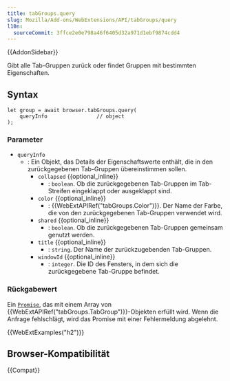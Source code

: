 ```yaml
---
title: tabGroups.query
slug: Mozilla/Add-ons/WebExtensions/API/tabGroups/query
l10n:
  sourceCommit: 3ffce2e0e798a46f6405d32a971d1ebf9874cdd4
---
```


{{AddonSidebar}}

Gibt alle Tab-Gruppen zurück oder findet Gruppen mit bestimmten Eigenschaften.

## Syntax

```js-nolint
let group = await browser.tabGroups.query(
    queryInfo                // object
);
```

### Parameter

- `queryInfo`
  - : Ein Objekt, das Details der Eigenschaftswerte enthält, die in den zurückgegebenen Tab-Gruppen übereinstimmen sollen.
    - `collapsed` {{optional_inline}}
      - : `boolean`. Ob die zurückgegebenen Tab-Gruppen im Tab-Streifen eingeklappt oder ausgeklappt sind.
    - `color` {{optional_inline}}
      - : {{WebExtAPIRef("tabGroups.Color")}}. Der Name der Farbe, die von den zurückgegebenen Tab-Gruppen verwendet wird.
    - `shared` {{optional_inline}}
      - : `boolean`. Ob die zurückgegebenen Tab-Gruppen gemeinsam genutzt werden.
    - `title` {{optional_inline}}
      - : `string`. Der Name der zurückzugebenden Tab-Gruppen.
    - `windowId` {{optional_inline}}
      - : `integer`. Die ID des Fensters, in dem sich die zurückgegebene Tab-Gruppe befindet.

### Rückgabewert

Ein [`Promise`](/de/docs/Web/JavaScript/Reference/Global_Objects/Promise), das mit einem Array von {{WebExtAPIRef("tabGroups.TabGroup")}}-Objekten erfüllt wird. Wenn die Anfrage fehlschlägt, wird das Promise mit einer Fehlermeldung abgelehnt.

{{WebExtExamples("h2")}}

## Browser-Kompatibilität

{{Compat}}
